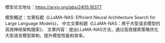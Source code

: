 模型论文地址：https://arxiv.org/abs/2405.18377

模型概述：文章标题《LLaMA-NAS: Efficient Neural Architecture Search for Large Language Models》，
中文文章标题《LLaMA-NAS：用于大型语言模型的高效神经架构搜索》，
文章内容：提出LLaMA-NAS方法，通过高效搜索策略优化大型语言模型架构，提升模型性能和效率。
